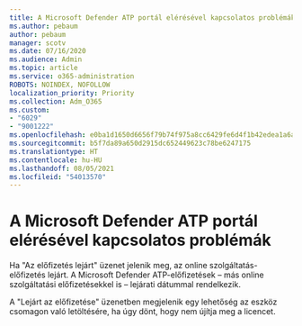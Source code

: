 ```yaml
---
title: A Microsoft Defender ATP portál elérésével kapcsolatos problémák
ms.author: pebaum
author: pebaum
manager: scotv
ms.date: 07/16/2020
ms.audience: Admin
ms.topic: article
ms.service: o365-administration
ROBOTS: NOINDEX, NOFOLLOW
localization_priority: Priority
ms.collection: Adm_O365
ms.custom:
- "6029"
- "9001222"
ms.openlocfilehash: e0ba1d1650d6656f79b74f975a8cc6429fe6d4f1b42edea1a6a02b574d2af057
ms.sourcegitcommit: b5f7da89a650d2915dc652449623c78be6247175
ms.translationtype: HT
ms.contentlocale: hu-HU
ms.lasthandoff: 08/05/2021
ms.locfileid: "54013570"
---
```

# <a name="issues-accessing-the-microsoft-defender-atp-portal"></a>A Microsoft Defender ATP portál elérésével kapcsolatos problémák

Ha "Az előfizetés lejárt" üzenet jelenik meg, az online szolgáltatás-előfizetés lejárt. A Microsoft Defender ATP-előfizetések – más online szolgáltatási előfizetésekkel is – lejárati dátummal rendelkezik.

A "Lejárt az előfizetése" üzenetben megjelenik egy lehetőség az eszköz csomagon való letöltésére, ha úgy dönt, hogy nem újítja meg a licencet.
